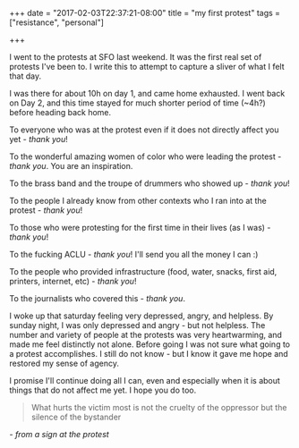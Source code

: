 +++
date = "2017-02-03T22:37:21-08:00"
title = "my first protest"
tags = ["resistance", "personal"]

+++

I went to the protests at SFO last weekend. It was the first real set of protests I've been to. I write this to attempt to capture a sliver of what I felt that day.

I was there for about 10h on day 1, and came home exhausted. I went back on Day 2, and this time stayed for much shorter period of time (~4h?) before heading back home.

To everyone who was at the protest even if it does not directly affect you yet - *thank you*!

To the wonderful amazing women of color who were leading the protest - *thank you*. You are an inspiration.

To the brass band and the troupe of drummers who showed up - *thank you*! 

To the people I already know from other contexts who I ran into at the protest - *thank you*!

To those who were protesting for the first time in their lives (as I was) - *thank you*!

To the fucking ACLU - *thank you*! I'll send you all the money I can :)

To the people who provided infrastructure (food, water, snacks, first aid, printers, internet, etc) - *thank you*!

To the journalists who covered this - *thank you*.

I woke up that saturday feeling very depressed, angry, and helpless. By sunday night, I was only depressed and angry - but not helpless. The number and variety of people at the protests was very heartwarming, and made me feel distinctly not alone. Before going I was not sure what going to a protest accomplishes. I still do not know - but I know it gave me hope and restored my sense of agency.

I promise I'll continue doing all I can, even and especially when it is about things that do not affect me yet. I hope you do too.

> What hurts the victim most is not the cruelty of the oppressor but the silence of the bystander

*- from a sign at the protest*

